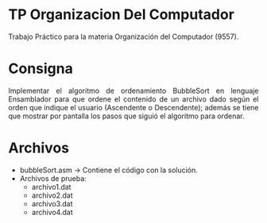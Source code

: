 # TP Organizacion Del Computador
Trabajo Práctico para la materia Organización del Computador (9557).

# Consigna
<div align="justify">
Implementar el algoritmo de ordenamiento BubbleSort en lenguaje Ensamblador para que ordene el contenido de un archivo dado según el orden que indique el usuario (Ascendente o Descendente); además se tiene que mostrar por pantalla los pasos que siguió el algoritmo para ordenar.
</div>

# Archivos
 - bubbleSort.asm -> Contiene el código con la solución.
 - Archivos de prueba:
     - archivo1.dat
     - archivo2.dat
     - archivo3.dat
     - archivo4.dat

